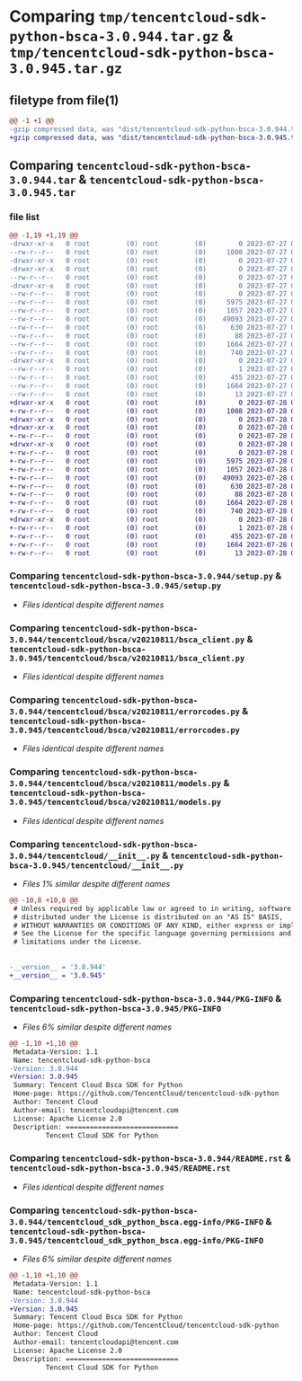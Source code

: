 # Comparing `tmp/tencentcloud-sdk-python-bsca-3.0.944.tar.gz` & `tmp/tencentcloud-sdk-python-bsca-3.0.945.tar.gz`

## filetype from file(1)

```diff
@@ -1 +1 @@
-gzip compressed data, was "dist/tencentcloud-sdk-python-bsca-3.0.944.tar", last modified: Thu Jul 27 02:10:07 2023, max compression
+gzip compressed data, was "dist/tencentcloud-sdk-python-bsca-3.0.945.tar", last modified: Fri Jul 28 00:22:34 2023, max compression
```

## Comparing `tencentcloud-sdk-python-bsca-3.0.944.tar` & `tencentcloud-sdk-python-bsca-3.0.945.tar`

### file list

```diff
@@ -1,19 +1,19 @@
-drwxr-xr-x   0 root         (0) root         (0)        0 2023-07-27 02:10:07.000000 tencentcloud-sdk-python-bsca-3.0.944/
--rw-r--r--   0 root         (0) root         (0)     1008 2023-07-27 02:10:07.000000 tencentcloud-sdk-python-bsca-3.0.944/setup.py
-drwxr-xr-x   0 root         (0) root         (0)        0 2023-07-27 02:10:07.000000 tencentcloud-sdk-python-bsca-3.0.944/tencentcloud/
-drwxr-xr-x   0 root         (0) root         (0)        0 2023-07-27 02:10:07.000000 tencentcloud-sdk-python-bsca-3.0.944/tencentcloud/bsca/
--rw-r--r--   0 root         (0) root         (0)        0 2023-07-27 02:10:07.000000 tencentcloud-sdk-python-bsca-3.0.944/tencentcloud/bsca/__init__.py
-drwxr-xr-x   0 root         (0) root         (0)        0 2023-07-27 02:10:07.000000 tencentcloud-sdk-python-bsca-3.0.944/tencentcloud/bsca/v20210811/
--rw-r--r--   0 root         (0) root         (0)        0 2023-07-27 02:10:07.000000 tencentcloud-sdk-python-bsca-3.0.944/tencentcloud/bsca/v20210811/__init__.py
--rw-r--r--   0 root         (0) root         (0)     5975 2023-07-27 02:10:07.000000 tencentcloud-sdk-python-bsca-3.0.944/tencentcloud/bsca/v20210811/bsca_client.py
--rw-r--r--   0 root         (0) root         (0)     1057 2023-07-27 02:10:07.000000 tencentcloud-sdk-python-bsca-3.0.944/tencentcloud/bsca/v20210811/errorcodes.py
--rw-r--r--   0 root         (0) root         (0)    49093 2023-07-27 02:10:07.000000 tencentcloud-sdk-python-bsca-3.0.944/tencentcloud/bsca/v20210811/models.py
--rw-r--r--   0 root         (0) root         (0)      630 2023-07-27 02:10:07.000000 tencentcloud-sdk-python-bsca-3.0.944/tencentcloud/__init__.py
--rw-r--r--   0 root         (0) root         (0)       88 2023-07-27 02:10:07.000000 tencentcloud-sdk-python-bsca-3.0.944/setup.cfg
--rw-r--r--   0 root         (0) root         (0)     1664 2023-07-27 02:10:07.000000 tencentcloud-sdk-python-bsca-3.0.944/PKG-INFO
--rw-r--r--   0 root         (0) root         (0)      740 2023-07-27 02:10:07.000000 tencentcloud-sdk-python-bsca-3.0.944/README.rst
-drwxr-xr-x   0 root         (0) root         (0)        0 2023-07-27 02:10:07.000000 tencentcloud-sdk-python-bsca-3.0.944/tencentcloud_sdk_python_bsca.egg-info/
--rw-r--r--   0 root         (0) root         (0)        1 2023-07-27 02:10:07.000000 tencentcloud-sdk-python-bsca-3.0.944/tencentcloud_sdk_python_bsca.egg-info/dependency_links.txt
--rw-r--r--   0 root         (0) root         (0)      455 2023-07-27 02:10:07.000000 tencentcloud-sdk-python-bsca-3.0.944/tencentcloud_sdk_python_bsca.egg-info/SOURCES.txt
--rw-r--r--   0 root         (0) root         (0)     1664 2023-07-27 02:10:07.000000 tencentcloud-sdk-python-bsca-3.0.944/tencentcloud_sdk_python_bsca.egg-info/PKG-INFO
--rw-r--r--   0 root         (0) root         (0)       13 2023-07-27 02:10:07.000000 tencentcloud-sdk-python-bsca-3.0.944/tencentcloud_sdk_python_bsca.egg-info/top_level.txt
+drwxr-xr-x   0 root         (0) root         (0)        0 2023-07-28 00:22:34.000000 tencentcloud-sdk-python-bsca-3.0.945/
+-rw-r--r--   0 root         (0) root         (0)     1008 2023-07-28 00:22:34.000000 tencentcloud-sdk-python-bsca-3.0.945/setup.py
+drwxr-xr-x   0 root         (0) root         (0)        0 2023-07-28 00:22:34.000000 tencentcloud-sdk-python-bsca-3.0.945/tencentcloud/
+drwxr-xr-x   0 root         (0) root         (0)        0 2023-07-28 00:22:34.000000 tencentcloud-sdk-python-bsca-3.0.945/tencentcloud/bsca/
+-rw-r--r--   0 root         (0) root         (0)        0 2023-07-28 00:22:34.000000 tencentcloud-sdk-python-bsca-3.0.945/tencentcloud/bsca/__init__.py
+drwxr-xr-x   0 root         (0) root         (0)        0 2023-07-28 00:22:34.000000 tencentcloud-sdk-python-bsca-3.0.945/tencentcloud/bsca/v20210811/
+-rw-r--r--   0 root         (0) root         (0)        0 2023-07-28 00:22:34.000000 tencentcloud-sdk-python-bsca-3.0.945/tencentcloud/bsca/v20210811/__init__.py
+-rw-r--r--   0 root         (0) root         (0)     5975 2023-07-28 00:22:34.000000 tencentcloud-sdk-python-bsca-3.0.945/tencentcloud/bsca/v20210811/bsca_client.py
+-rw-r--r--   0 root         (0) root         (0)     1057 2023-07-28 00:22:34.000000 tencentcloud-sdk-python-bsca-3.0.945/tencentcloud/bsca/v20210811/errorcodes.py
+-rw-r--r--   0 root         (0) root         (0)    49093 2023-07-28 00:22:34.000000 tencentcloud-sdk-python-bsca-3.0.945/tencentcloud/bsca/v20210811/models.py
+-rw-r--r--   0 root         (0) root         (0)      630 2023-07-28 00:22:34.000000 tencentcloud-sdk-python-bsca-3.0.945/tencentcloud/__init__.py
+-rw-r--r--   0 root         (0) root         (0)       88 2023-07-28 00:22:34.000000 tencentcloud-sdk-python-bsca-3.0.945/setup.cfg
+-rw-r--r--   0 root         (0) root         (0)     1664 2023-07-28 00:22:34.000000 tencentcloud-sdk-python-bsca-3.0.945/PKG-INFO
+-rw-r--r--   0 root         (0) root         (0)      740 2023-07-28 00:22:34.000000 tencentcloud-sdk-python-bsca-3.0.945/README.rst
+drwxr-xr-x   0 root         (0) root         (0)        0 2023-07-28 00:22:34.000000 tencentcloud-sdk-python-bsca-3.0.945/tencentcloud_sdk_python_bsca.egg-info/
+-rw-r--r--   0 root         (0) root         (0)        1 2023-07-28 00:22:34.000000 tencentcloud-sdk-python-bsca-3.0.945/tencentcloud_sdk_python_bsca.egg-info/dependency_links.txt
+-rw-r--r--   0 root         (0) root         (0)      455 2023-07-28 00:22:34.000000 tencentcloud-sdk-python-bsca-3.0.945/tencentcloud_sdk_python_bsca.egg-info/SOURCES.txt
+-rw-r--r--   0 root         (0) root         (0)     1664 2023-07-28 00:22:34.000000 tencentcloud-sdk-python-bsca-3.0.945/tencentcloud_sdk_python_bsca.egg-info/PKG-INFO
+-rw-r--r--   0 root         (0) root         (0)       13 2023-07-28 00:22:34.000000 tencentcloud-sdk-python-bsca-3.0.945/tencentcloud_sdk_python_bsca.egg-info/top_level.txt
```

### Comparing `tencentcloud-sdk-python-bsca-3.0.944/setup.py` & `tencentcloud-sdk-python-bsca-3.0.945/setup.py`

 * *Files identical despite different names*

### Comparing `tencentcloud-sdk-python-bsca-3.0.944/tencentcloud/bsca/v20210811/bsca_client.py` & `tencentcloud-sdk-python-bsca-3.0.945/tencentcloud/bsca/v20210811/bsca_client.py`

 * *Files identical despite different names*

### Comparing `tencentcloud-sdk-python-bsca-3.0.944/tencentcloud/bsca/v20210811/errorcodes.py` & `tencentcloud-sdk-python-bsca-3.0.945/tencentcloud/bsca/v20210811/errorcodes.py`

 * *Files identical despite different names*

### Comparing `tencentcloud-sdk-python-bsca-3.0.944/tencentcloud/bsca/v20210811/models.py` & `tencentcloud-sdk-python-bsca-3.0.945/tencentcloud/bsca/v20210811/models.py`

 * *Files identical despite different names*

### Comparing `tencentcloud-sdk-python-bsca-3.0.944/tencentcloud/__init__.py` & `tencentcloud-sdk-python-bsca-3.0.945/tencentcloud/__init__.py`

 * *Files 1% similar despite different names*

```diff
@@ -10,8 +10,8 @@
 # Unless required by applicable law or agreed to in writing, software
 # distributed under the License is distributed on an "AS IS" BASIS,
 # WITHOUT WARRANTIES OR CONDITIONS OF ANY KIND, either express or implied.
 # See the License for the specific language governing permissions and
 # limitations under the License.
 
 
-__version__ = '3.0.944'
+__version__ = '3.0.945'
```

### Comparing `tencentcloud-sdk-python-bsca-3.0.944/PKG-INFO` & `tencentcloud-sdk-python-bsca-3.0.945/PKG-INFO`

 * *Files 6% similar despite different names*

```diff
@@ -1,10 +1,10 @@
 Metadata-Version: 1.1
 Name: tencentcloud-sdk-python-bsca
-Version: 3.0.944
+Version: 3.0.945
 Summary: Tencent Cloud Bsca SDK for Python
 Home-page: https://github.com/TencentCloud/tencentcloud-sdk-python
 Author: Tencent Cloud
 Author-email: tencentcloudapi@tencent.com
 License: Apache License 2.0
 Description: ============================
         Tencent Cloud SDK for Python
```

### Comparing `tencentcloud-sdk-python-bsca-3.0.944/README.rst` & `tencentcloud-sdk-python-bsca-3.0.945/README.rst`

 * *Files identical despite different names*

### Comparing `tencentcloud-sdk-python-bsca-3.0.944/tencentcloud_sdk_python_bsca.egg-info/PKG-INFO` & `tencentcloud-sdk-python-bsca-3.0.945/tencentcloud_sdk_python_bsca.egg-info/PKG-INFO`

 * *Files 6% similar despite different names*

```diff
@@ -1,10 +1,10 @@
 Metadata-Version: 1.1
 Name: tencentcloud-sdk-python-bsca
-Version: 3.0.944
+Version: 3.0.945
 Summary: Tencent Cloud Bsca SDK for Python
 Home-page: https://github.com/TencentCloud/tencentcloud-sdk-python
 Author: Tencent Cloud
 Author-email: tencentcloudapi@tencent.com
 License: Apache License 2.0
 Description: ============================
         Tencent Cloud SDK for Python
```

